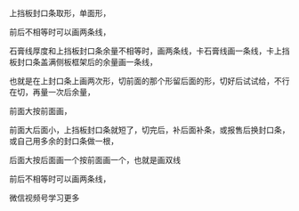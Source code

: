 上挡板封口条取形，单面形，

前后不相等时可以画两条线，

石膏线厚度和上挡板封口条余量不相等时，画两条线，卡石膏线画一条线，卡上挡板封口条盖满侧板框架后的余量画一条线，

也就是在上封口条上画两次形，切前面的那个形留后面的形，切好后试试给，不行在切，再量一次后余量，


前面大按前面画，

前面大后面小，上挡板封口条就短了，切完后，补后面补条，或报售后换封口条，或自己用多余的封口条做一根，






后面大按后面画一个按前面画一个，也就是画双线

前后不相等时可以画两条线，


微信视频号学习更多






